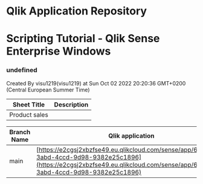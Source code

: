 # Qlik Application Repository 
# Scripting Tutorial - Qlik Sense Enterprise Windows
### undefined
Created By visu1219(visu1219) at Sun Oct 02 2022 20:20:36 GMT+0200 (Central European Summer Time)




Sheet Title | Description
------------ | -------------
Product sales|



Branch Name|Qlik application
---|---
main|[https://e2cgsj2xbzfse49.eu.qlikcloud.com/sense/app/6a2aab0a-3abd-4ccd-9d98-9382e25c1896](https://e2cgsj2xbzfse49.eu.qlikcloud.com/sense/app/6a2aab0a-3abd-4ccd-9d98-9382e25c1896)